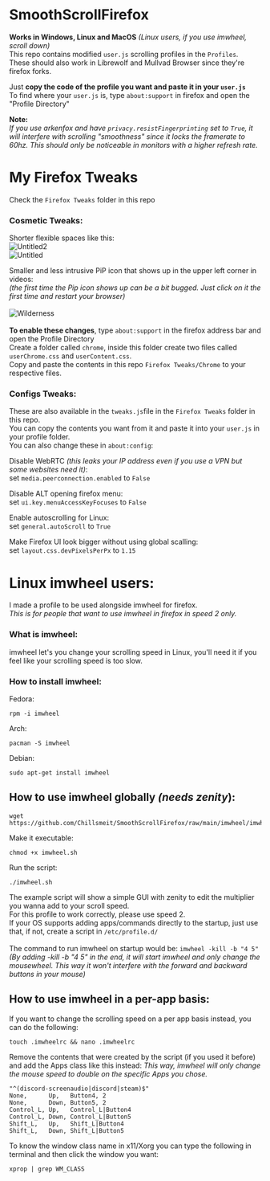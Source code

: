 # SmoothScrollFirefox

**Works in Windows, Linux and MacOS** *(Linux users, if you use imwheel, scroll down)* <br>
This repo contains modified `user.js` scrolling profiles in the `Profiles`.<br>
These should also work in Librewolf and Mullvad Browser since they're firefox forks.<br>

Just **copy the code of the profile you want and paste it in your `user.js`**<br>
To find where your `user.js` is, type `about:support` in firefox and open the "Profile Directory"<br>

**Note:**<br>
*If you use arkenfox and have `privacy.resistFingerprinting` set to `True`, it will interfere with scrolling "smoothness" since it locks the framerate to 60hz.
This should only be noticeable in monitors with a higher refresh rate.*

# My Firefox Tweaks
Check the `Firefox Tweaks` folder in this repo

### Cosmetic Tweaks:

Shorter flexible spaces like this:<br>
![Untitled2](https://github.com/Chillsmeit/SmoothScrollFirefox/assets/93094077/9acca1d7-8b90-432b-b457-6b827ecd89bc) <br>
![Untitled](https://github.com/Chillsmeit/SmoothScrollFirefox/assets/93094077/9f6aa784-6c26-4d55-ab5e-e1f433ee63db) 

Smaller and less intrusive PiP icon that shows up in the upper left corner in videos:<br>
*(the first time the Pip icon shows up can be a bit bugged. Just click on it the first time and restart your browser)* <br>
<br>
![Wilderness](https://github.com/Chillsmeit/SmoothScrollFirefox/assets/93094077/59f55333-335d-4fd9-8b1e-9f5627105022) <br>
<br>
**To enable these changes**, type `about:support` in the firefox address bar and open the Profile Directory<br>
Create a folder called `chrome`, inside this folder create two files called `userChrome.css` and `userContent.css`.<br>
Copy and paste the contents in this repo `Firefox Tweaks/Chrome` to your respective files.

### Configs Tweaks:

These are also available in the `tweaks.js`file in the `Firefox Tweaks` folder in this repo.<br>
You can copy the contents you want from it and paste it into your `user.js` in your profile folder.<br>
You can also change these in `about:config`:<br>

Disable WebRTC *(this leaks your IP address even if you use a VPN but some websites need it)*:<br>
set `media.peerconnection.enabled` to `False`<br>

Disable ALT opening firefox menu:<br>
set `ui.key.menuAccessKeyFocuses` to `False`<br>

Enable autoscrolling for Linux:<br>
set `general.autoScroll` to `True`<br>

Make Firefox UI look bigger without using global scalling:<br>
set `layout.css.devPixelsPerPx` to `1.15`<br>

# Linux imwheel users:

I made a profile to be used alongside imwheel for firefox.<br>
*This is for people that want to use imwheel in firefox in speed 2 only.*<br>

### What is imwheel:

imwheel let's you change your scrolling speed in Linux, you'll need it if you feel like your scrolling speed is too slow.<br>
### How to install imwheel:

Fedora:
```
rpm -i imwheel
```
Arch:
```
pacman -S imwheel
```
Debian:
```
sudo apt-get install imwheel
```
## How to use imwheel globally *(needs zenity*):
```
wget https://github.com/Chillsmeit/SmoothScrollFirefox/raw/main/imwheel/imwheel.sh
```
Make it executable:
```
chmod +x imwheel.sh
```
Run the script:
```
./imwheel.sh
```

The example script will show a simple GUI with zenity to edit the multiplier you wanna add to your scroll speed.<br>
For this profile to work correctly, please use speed 2.<br>
If your OS supports adding apps/commands directly to the startup, just use that, if not, create a script in ```/etc/profile.d/```<br>
<br>
The command to run imwheel on startup would be:  ```imwheel -kill -b "4 5"```<br>
*(By adding -kill -b "4 5" in the end, it will start imwheel and only change the mousewheel. This way it won't interfere with the forward and backward buttons in your mouse)*

## How to use imwheel in a per-app basis:

If you want to change the scrolling speed on a per app basis instead, you can do the following:<br>
```
touch .imwheelrc && nano .imwheelrc
```
Remove the contents that were created by the script (if you used it before) and add the Apps class like this instead:
*This way, imwheel will only change the mouse speed to double on the specific Apps you chose.*
```
"^(discord-screenaudio|discord|steam)$"
None,      Up,   Button4, 2
None,      Down, Button5, 2
Control_L, Up,   Control_L|Button4
Control_L, Down, Control_L|Button5
Shift_L,   Up,   Shift_L|Button4
Shift_L,   Down, Shift_L|Button5
```
To know the window class name in x11/Xorg you can type the following in terminal and then click the window you want:
```
xprop | grep WM_CLASS
```
